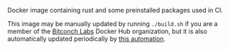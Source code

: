 Docker image containing rust and some preinstalled packages used in CI.

This image may be manually updated by running `./build.sh` if you are a member
of the [Bitconch Labs](https://hub.docker.com/u/bitconchlabs/) Docker Hub
organization, but it is also automatically updated periodically by
[this automation](https://buildkite.com/bitconch-labs/bitconch-ci-docker-rust).
